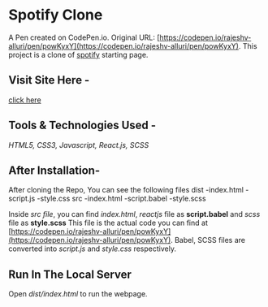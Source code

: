 # Spotify Clone
A Pen created on CodePen.io. Original URL: [https://codepen.io/rajeshv-alluri/pen/powKyxY](https://codepen.io/rajeshv-alluri/pen/powKyxY).
This project is a clone of [spotify](https://open.spotify.com/) starting page.

## Visit Site Here -
[click here](https://RajeshV-Alluri.github.io/Spotify)

## Tools & Technologies Used -
*HTML5,
CSS3,
Javascript,
React.js,
SCSS*

## After Installation-
After cloning the Repo, You can see the following files
  dist
    -index.html
    -script.js
    -style.css
  src
    -index.html
    -script.babel
    -style.scss

Inside *src file*, you can find *index.html*, *reactjs* file as **script.babel** and *scss* file as **style.scss**
This file is the actual code you can find at [https://codepen.io/rajeshv-alluri/pen/powKyxY](https://codepen.io/rajeshv-alluri/pen/powKyxY).
Babel, SCSS files are converted into *script.js* and *style.css* respectively.

## Run In The Local Server
Open *dist/index.html* to run the webpage.
